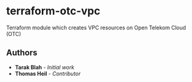 # terraform-otc-vpc

Terraform module which creates VPC resources on Open Telekom Cloud (OTC)

## Authors

* **Tarak Blah** - *Initial work*
* **Thomas Heil** - *Contributor*

